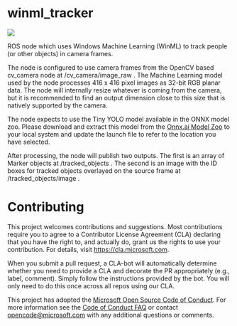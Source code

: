 # winml_tracker

![](https://github.com/ms-iot/winml_tracker/workflows/winml_tracker%20CI/badge.svg)

ROS node which uses Windows Machine Learning (WinML) to track people (or other objects) in camera frames.

The node is configured to use camera frames from the OpenCV based cv_camera node at /cv_camera/image_raw .  The Machine Learning model used by the node processes 416 x 416 pixel images as 32-bit RGB planar data.  The node will internally resize whatever is coming from the camera, but it is recommended to find an output dimension close to this size that is natively supported by the camera.

The node expects to use the Tiny YOLO model available in the ONNX model zoo.  Please download and extract this model from the [Onnx.ai Model Zoo](https://github.com/onnx/models) to your local system and update the launch file to refer to the location you have selected.

After processing, the node will publish two outputs.  The first is an array of Marker objects at /tracked_objects .  The second is an image with the ID boxes for tracked objects overlayed on the source frame at /tracked_objects/image .

# Contributing

This project welcomes contributions and suggestions.  Most contributions require you to agree to a
Contributor License Agreement (CLA) declaring that you have the right to, and actually do, grant us
the rights to use your contribution. For details, visit https://cla.microsoft.com.

When you submit a pull request, a CLA-bot will automatically determine whether you need to provide
a CLA and decorate the PR appropriately (e.g., label, comment). Simply follow the instructions
provided by the bot. You will only need to do this once across all repos using our CLA.

This project has adopted the [Microsoft Open Source Code of Conduct](https://opensource.microsoft.com/codeofconduct/).
For more information see the [Code of Conduct FAQ](https://opensource.microsoft.com/codeofconduct/faq/) or
contact [opencode@microsoft.com](mailto:opencode@microsoft.com) with any additional questions or comments.
